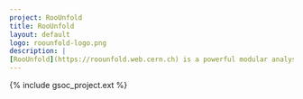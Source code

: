 ```yaml
---
project: RooUnfold
title: RooUnfold
layout: default
logo: roounfold-logo.png
description: |
[RooUnfold](https://roounfold.web.cern.ch) is a powerful modular analysis tool for the unfolding (AKA "deconvolution" or "unsmearing") of distributions.
---
```


{% include gsoc_project.ext %}
